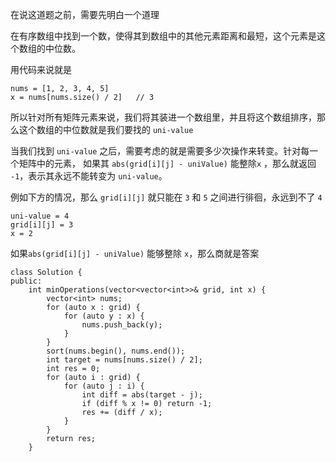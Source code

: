 在说这道题之前，需要先明白一个道理

在有序数组中找到一个数，使得其到数组中的其他元素距离和最短，这个元素是这个数组的中位数。

用代码来说就是
```
nums = [1, 2, 3, 4, 5]
x = nums[nums.size() / 2]   // 3
```

所以针对所有矩阵元素来说，我们将其装进一个数组里，并且将这个数组排序，那么这个数组的中位数就是我们要找的 `uni-value`

当我们找到 `uni-value` 之后，需要考虑的就是需要多少次操作来转变。针对每一个矩阵中的元素，
如果其 `abs(grid[i][j] - uniValue)` 能整除`x` ，那么就返回 `-1`，表示其永远不能转变为 `uni-value`。

例如下方的情况，那么 `grid[i][j]` 就只能在 `3` 和 `5` 之间进行徘徊，永远到不了 `4`

```
uni-value = 4
grid[i][j] = 3
x = 2
```

如果`abs(grid[i][j] - uniValue)` 能够整除 `x`，那么商就是答案

```
class Solution {
public:
    int minOperations(vector<vector<int>>& grid, int x) {
        vector<int> nums;
        for (auto x : grid) {
            for (auto y : x) {
                nums.push_back(y);
            }
        }
        sort(nums.begin(), nums.end());
        int target = nums[nums.size() / 2];
        int res = 0;
        for (auto i : grid) {
            for (auto j : i) {
                int diff = abs(target - j);
                if (diff % x != 0) return -1;
                res += (diff / x);
            }
        }
        return res;
    }
```


